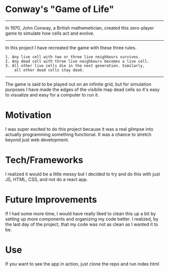 # Conway's "Game of Life"

---

In 1970, John Conway, a British mathemetician, created this 
zero-player game to simulate how cells act and evolve.

---

In this project I have recreated the game with these three rules. 

    1. Any live cell with two or three live neighbours survives.
    2. Any dead cell with three live neighbours becomes a live cell.
    3. All other live cells die in the next generation. Similarly,
        all other dead cells stay dead.

---

The game is said to be played out on an infinite grid, but for
simulation purposes I have made the edges of the visibile map dead
cells so it's easy to visualize and easy for a computer to run it.

# Motivation
I was super excited to do this project because it was a real glimpse into actually programming something functional. It was a chance to stretch beyond just web development.

# Tech/Frameworks
I realized it would be a little messy but I decided to try and do this with just JS, HTML, CSS, and not do a react app. 

# Future Improvements
If I had some more time, I would have really liked to clean this up a bit by setting up more components and organizing my code better. I realized, by the last day of the project, that my code was not as clean as I wanted it to be.

# Use
If you want to see the app in action, just clone the repo and run index.html

